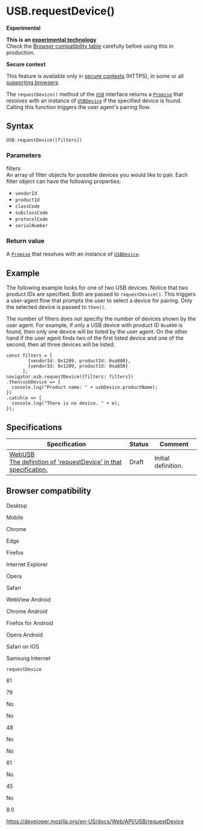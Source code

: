 USB.requestDevice()
===================

**Experimental**

**This is an [experimental technology](https://developer.mozilla.org/en-US/docs/MDN/Guidelines/Conventions_definitions#experimental)**  
Check the [Browser compatibility table](#browser_compatibility) carefully before using this in production.

**Secure context**

This feature is available only in [secure contexts](https://developer.mozilla.org/en-US/docs/Web/Security/Secure_Contexts) (HTTPS), in some or all [supporting browsers](#browser_compatibility).

The `requestDevice()` method of the [`USB`](../usb) interface returns a [`Promise`](https://developer.mozilla.org/en-US/docs/Web/JavaScript/Reference/Global_Objects/Promise) that resolves with an instance of [`USBDevice`](../usbdevice) if the specified device is found. Calling this function triggers the user agent's pairing flow.

Syntax
------

    USB.requestDevice([filters])

### Parameters

filters  
An array of filter objects for possible devices you would like to pair. Each filter object can have the following properties:

-   `vendorId`
-   `productId`
-   `classCode`
-   `subclassCode`
-   `protocolCode`
-   `serialNumber`

### Return value

A [`Promise`](https://developer.mozilla.org/en-US/docs/Web/JavaScript/Reference/Global_Objects/Promise) that resolves with an instance of [`USBDevice`](../usbdevice).

Example
-------

The following example looks for one of two USB devices. Notice that two product IDs are specified. Both are passed to `requestDevice()`. This triggers a user-agent flow that prompts the user to select a device for pairing. Only the selected device is passed to `then()`.

The number of filters does not specifiy the number of devices shown by the user agent. For example, if only a USB device with product ID `0xa800` is found, then only one device will be listed by the user agent. On the other hand if the user agent finds two of the first listed device and one of the second, then all three devices will be listed.

    const filters = [
            {vendorId: 0x1209, productId: 0xa800},
            {vendorId: 0x1209, productId: 0xa850}
          ];
    navigator.usb.requestDevice({filters: filters})
    .then(usbDevice => {
      console.log("Product name: " + usbDevice.productName);
    })
    .catch(e => {
      console.log("There is no device. " + e);
    });

Specifications
--------------

<table><thead><tr class="header"><th>Specification</th><th>Status</th><th>Comment</th></tr></thead><tbody><tr class="odd"><td><a href="https://wicg.github.io/webusb/#dom-usb-requestdevice-options-options">WebUSB<br />
<span class="small">The definition of 'requestDevice' in that specification.</span></a></td><td><span class="spec-draft">Draft</span></td><td>Initial definition.</td></tr></tbody></table>

Browser compatibility
---------------------

Desktop

Mobile

Chrome

Edge

Firefox

Internet Explorer

Opera

Safari

WebView Android

Chrome Android

Firefox for Android

Opera Android

Safari on IOS

Samsung Internet

`requestDevice`

61

79

No

No

48

No

No

61

No

45

No

8.0

<a href="https://developer.mozilla.org/en-US/docs/Web/API/USB/requestDevice" class="_attribution-link">https://developer.mozilla.org/en-US/docs/Web/API/USB/requestDevice</a>
